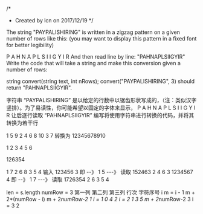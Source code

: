 /*
*  Created by lcn on 2017/12/19
*/

The string "PAYPALISHIRING" is written in a zigzag pattern on a given number of rows like this:
(you may want to display this pattern in a fixed font for better legibility)

P   A   H   N
A P L S I I G
Y   I   R
And then read line by line: "PAHNAPLSIIGYIR"
Write the code that will take a string and make this conversion given a number of rows:

string convert(string text, int nRows);
convert("PAYPALISHIRING", 3) should return "PAHNAPLSIIGYIR".


字符串 “PAYPALISHIRING” 是以给定的行数中以锯齿形状写成的，（注：类似汉字竖排）。为了易读性，你可能希望以固定的字体来显示，
P   A   H   N
A P L S I I G
Y   I   R
让后逐行读取 “PAHNAPLSIIGYIR”
编写将使用字符串进行转换的代码，并将其转换为若干行

1   5   9
2 4 6 8 10
3   7
转换为
12345678910

1   2
3 4 5
6

126354

1   7
2 6 8
3 5
4
输入
123456 3 即 --》 1   5  ---》 读取 152463
                 2 4 6
                 3
1234567  4 即 --》 1   7   ---》 读取 1726354
                   2 6
                   3 5
                   4

len  = s.length  numRow = 3
                      第一列        第二列                  第三列
      行次           字符序号
        i            m = i - 1    m + 2*(numRow - i)      m + 2*numRow-2
1     i = 1             0                                      4
2     i = 2             1              3                       5    m + 2*numRow-2
3     i = 3             2